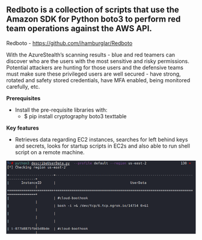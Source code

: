 
## Redboto is a collection of scripts that use the Amazon SDK for Python boto3 to perform red team operations against the AWS API.

Redboto - https://github.com/ihamburglar/Redboto

With the AzureStealth’s scanning results - blue and red teamers can discover who are the users with the most sensitive and risky permissions.
Potential attackers are hunting for those users and the defensive teams must make sure these privileged users are well secured - have strong, rotated and safety stored credentials, have MFA enabled, being monitored carefully, etc.

**Prerequisites** 
* Install the pre-requisite libraries with:
  * $ pip install cryptography boto3 texttable


**Key features**
* Retrieves data regarding EC2 instances, searches for left behind keys and secrets, looks for startup scripts in EC2s and also able to run shell script on a remote machine.

![Import Module](https://github.com/JonathanScheinert/Cloud_PT_Tools/blob/main/AWS/Screenshots/Redboto_1.png)

